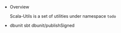 * Overview

  Scala-Utils is a set of utilities under namespace ```todo```
  
* dbunit
    sbt dbunit/publishSigned